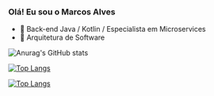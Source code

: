 ### Olá!  Eu sou o Marcos Alves

- 🔭 Back-end Java / Kotlin / Especialista em Microservices
- 🌱 Arquitetura de Software

![Anurag's GitHub stats](https://github-readme-stats.vercel.app/api?username=engmarcosalves&show_icons=true&theme=radical)  

[![Top Langs](https://github-readme-stats.vercel.app/api/top-langs/?username=engmarcosalves)](https://github.com/anuraghazra/github-readme-stats)

[![Top Langs](https://github-readme-stats.vercel.app/api/top-langs/?username=engmarcosalves&hide_progress=true&theme=radical)](https://github.com/anuraghazra/github-readme-stats)

